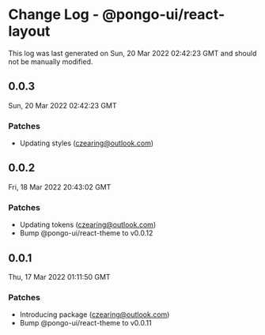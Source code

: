 # Change Log - @pongo-ui/react-layout

This log was last generated on Sun, 20 Mar 2022 02:42:23 GMT and should not be manually modified.

<!-- Start content -->

## 0.0.3

Sun, 20 Mar 2022 02:42:23 GMT

### Patches

- Updating styles (czearing@outlook.com)

## 0.0.2

Fri, 18 Mar 2022 20:43:02 GMT

### Patches

- Updating tokens (czearing@outlook.com)
- Bump @pongo-ui/react-theme to v0.0.12

## 0.0.1

Thu, 17 Mar 2022 01:11:50 GMT

### Patches

- Introducing package (czearing@outlook.com)
- Bump @pongo-ui/react-theme to v0.0.11
